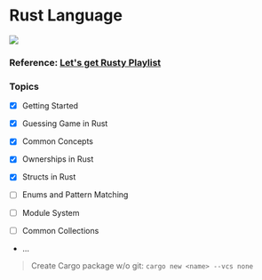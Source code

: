 
# <div>Rust Language</div>
<img  src="https://img.shields.io/badge/Rust-000000?style=for-the-badge&logo=rust&logoColor=white">

### Reference: [Let's get Rusty Playlist](https://www.youtube.com/watch?v=VFIOSWy93H0&list=PLai5B987bZ9CoVR-QEIN9foz4QCJ0H2Y8&index=6)

### Topics

- [x] Getting Started

- [x] Guessing Game in Rust

- [x] Common Concepts

- [x] Ownerships in Rust

- [x] Structs in Rust

- [ ] Enums and Pattern Matching

- [ ] Module System

- [ ] Common Collections

- ...

> Create Cargo package w/o git: `cargo new <name> --vcs none`
